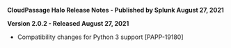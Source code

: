 **CloudPassage Halo Release Notes - Published by Splunk August 27, 2021**


**Version 2.0.2 - Released August 27, 2021**

* Compatibility changes for Python 3 support [PAPP-19180]
